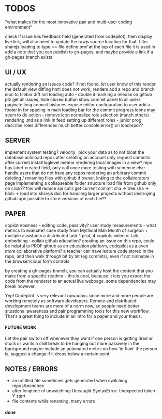 TODOS
=====


"what makes for the most innovative pair and multi-user coding environment"


check if issue has feedback field (generated from codepilot), then display live
link, will also need to update the rawjs source location for that.
filter sharejs loading to type == file
define prof at the top of each file it is used in
add a note that you can publish to gh-pages,
and maybe provide a link if a gh-pages branch exists



## UI / UX

actually rendering an issues code?
    if not found, let user know of this
    render the default view
diffing hmtl does not work, renders
add a repo and branch icon to filebar
diff not loading auto - double it
marking a release on github plz
get all issues, hide closed button
show commit panel to all users
paginate long commit histories
expose editor configuration to user
add a footer in for spacing in main
loading bar for the commit progress
icons may seem to do action - remove icon
normalize role selection (match others)
rendering .md as a link in feed
setting up different roles - junior prog
describe roles differences much better
console.error() on loadrepo??



## SERVER

implement system testing? velocity
\_pick your data as to not bloat the database
autoload repos after creating an account
only request commits after current
install loglevel meteor
rendering local images in a view?
repo has label-created field, only call once
more testing with someone else
handle users that do not have any repos
rendering an arbitrary commit
deleting / renaming files with github
if owner, linking to the collaborators page
implementing a collapseable folder structure
load file from github only on click?? this will reduce api calls
get current commit sha -> tree sha -> blob -> load into sharejs doc
for handling larger projects without destroying github api:
possible to store versions of each file??



## PAPER

copilot nosiness - editing code, passivity?
user study measurements - what metrics to evaluate?
case study from Mythical Man Month of surgeon + multiple assistants
a distributed task 1 pilot, 4 copilots
video or talk embedding - collab github education?
creating an issue on this repo, could be helpful to PROF
github as an education platform, codepilot as a even *more* collaborative platform?
a teacher can have lecture code stored in the repo, and then walk through bit
by bit (eg commits), even if not runnable in the browser/cloud form controls

by creating a gh-pages branch, you can actually host the content that you make
from a specific readme - this is cool, because it lets you export the code from
the renderer to an actual live webpage. some dependencies may break however.

Yep! Codepilot is very relevant nowadays since more and more people are working
remotely as software developers. Remote and distributed development teams are
more of a norm now, so people need better situational awareness and pair
programming tools for this new workflow. That's a great thing to include in an
intro for a paper and your thesis.

#### FUTURE WORK

Let the pair switch off whenever they want if one person is getting tired or
stuck or wants a chill break to be hanging out more passively in the background
maybe include an automated metric on how 'in flow' the person is, suggest a
change if it drops below a certain point



## NOTES / ERRORS

- an untitled file sometimes gets generated when switching repos/branches
- after longtime of unwatching: Uncaught SyntaxError: Unexpected token Y start
- file contents while renaming, many errors



#### done

<!--
hardcode three files
set up iframe html
on logout, route to '/'
browse at this time
view source of old commit
adding branch options to config panel
integrate feed hooks into tasks
make a test button, load buffer
save three buffers and load into iframe
form validation: chat, rename, task, commit
add 'repo' field to user
add git options to each commit item
use repo id as project id, lots of refactoring
creating an issue on this repo, could be helpful to PROF
actual testing interface
handle null filename better
install stringDiff lib
collapse menu nav on shorten wideness
sorting files alphabetically
show which commit owner
make welcome template seperate, less wide
top item in branch select is make new branch
tester is reloading really slowly...
deliver resources based on active repo
avoid commiting files with null content fields, or image types, or null mode
reduce margins, make better use of space
push new commit to local db after github
writing to the contents of a sharejs document
integrate feed hooks into commits
scrape head, body of html document for testing
loading content from a repo into files, then docs
make show / hide (hide completed) button
bug - clicking on box doesnt disable it??
scrolling doesn't update for other's messages
EDITING GITHUB PERMISSION REQUESTS:
testing out pushing to an existing repo
difference between author and committer in git?
refactor iframes, better in pane nav.
ACTUALLY design what the fields should be plz
feed notifys on issues
add a commit updates cached version
only give user the user things related to their repo
only add to collaborators if not on list
future: create a new repo with the api
generating shared session links - done with unique repo ids
dont allow a feed message that is just whitespace
global methods - detoggle set afterclick
canceling repo select cancels branch fork
loading a repos content, commit history
hide feedback system after submitting
reconfigure public only repos
better change branch handling - not loading commits
doing a diff match path before commit, locally
add a presentation format
view while writing commit msg
autoset default branch
don't add user to repo owner if they are already there
closing an issue on github should close on codepilot
check if a user was last collaborating before showing them
having sessions or groups - scaling app
linkify feed items
change template based on roles
making the task items more usable
project id - show collaborators button
make the reset file button work
conflict with sharejs and docs??? renaming to files
committing folders works, but can't load them - recursive trees
if label == codepilot, color black
if choosing repo, cant choose branch
if choosing branch, cant choose repo
make a fake github account, collab with me
probably something to do with using autopublish
fixing the load commit / docs
add more labels on right side of task input (gh issues)
refactor issue fields.. again - issue vs issue.issue?
add null msg for feed and commit
listiing a users repos / 'collabable'
load a specific commit instead of the latest
including the log data in the issue
add a snapshot feature
store commit shas locally
removing login with email (just github)
have a link to rename or edit the project files...
refactor authentication code - methods
looking at roles, changing editing profiles
screenshots not pub
on selecting a repo, load branches
make login info pop to the left | align it right
have a reset button next to file - remove unwanted changes
tuneup feedback renderer panes
confirm resetting the project
deleting and renaming button (NOW DOES) work
make a new task also adds an item to feed
test/fix get repo production errors
null feed marker
chat: only show initials for briefness?
iframes custom javascript logger output
## guo meeting - time for MS visits? 11am
attach links for reference to file issue
null filetype only detected on front end
for handling null types:
detect from filename? gitub only provides encoding.
load blob, but on load into sjs, instead erase file content, set type to null
make message box look nicer
add params to field
creating + selecting new branch
confirm on load codepilot
commit links to rendered view
choose target from list of on github
pilot sees tasks and issues, can close issues.
make tasks more clickable (hover)
doesnt see the testing frame tho, git vsc
copilot sees tasks issues, can't close tho
manages version control from the site
SMASH ALL TASKS INTO ONE PANE
importing github issues
linking to a specific issue
make a nice lil favicon y doncha
file rename - close on lose focus
ability to close issue from codepilot
ability to create issue from codepilot?
seperate renderer bar - reload and file issue
less aggresively reset branch to master
refactor upserts with $set
checking upsert issues correctly?
screencapture to png
cache content for diff
make a new issue, attach png to it
only refresh repos, if there are none
issues being duplicated
increase commit history to 100 (per page, in github.js)
attach issue to the png
confirming close issue with confirm
ask them to describe new issue
sort owned and all other editable repos
commit reset buttons actually do something
remove autopublish, p/s specific datasets
have partially curved border, lower ace
make prompt to open new file on close
color rename/delete buttons on hover
if no files yet, say clicknew in list
hard to get collab or contributor repos.
refactor issue posting as well
insert a better glyph for the current file
make settings panel info boex success?
top item in repo select is fork a repo
can't fork a repo you already own
refactor github.js-getblobs() plz
can't fork a repo that doesn't exist
sort /public by media types and rereference
choose ANY public repo on github, fork it for user, then start editing that repo
test: set session.focused var, cant have more than one open
add link to rendered html in issues
sort chat by positive time
tabbed user interface - elseif in meteor?
or rather how to do some routing in meteor
branching functionality
managing file fields better
don't download image content into cp
snapshot code: save to github, notes section
load ESPECIALLY AS AN EDUCATIONAL TOOL!!!!
load files on branch select
white list filetypes to load into sjs
or not do this?? overwrites last
rendering a branch screenshot
clicking on a file should go to edit tab
making a message with the commit
just make rename field focus a function
when make a newfile, autofocus rename
autofocus namefield on rename
checking out cloud9, project import
clean up css duplication rules
better iframe: responsive js, document.onready
feed items for switching branches
squash preforked git history
make the chat list nicer
having multiple versions of files
not loading for some reason?
posting github issues
exact parsing needs cleaning on add issue
attach a codepilot label to issue
better iframe: serve template on route, have that be the src
remove the img field from feedback
issues link to rendered view, better issue contents
closing / linking to actual github issues
purge prod database
add github issue commenting
github integration
option to pick roles
basic roles management
color hide complete - not a label anymore?
refactor on repoName
file specific syntax highlighting
show project id
default repo string is suggestions.
fix loggedout homepage
closing github issues
null issuer marker
link addition in tasks
users pane:
only owner can add a collaborator: add option
also show what branch the collabs are working on
move renaming to focusPane scope
click on file closes rename option
on file rename form lose focus, stop renaming
guo updates
branching works
make new branch, from current, write name
creates new fileIds for current branch
different commit history
activity is in logger
REFACTOR server/methods
make different rendered views for each
normalize event style
github api syncing
why does it need to two calls to populate sjs docs?
adding a content field on create new doc? perhaps
differentiate dropdowns on config
syntax highlighting structure of repo
have a field for filetype
image, file, null.
only load files contents
link to images and nulls
-->
